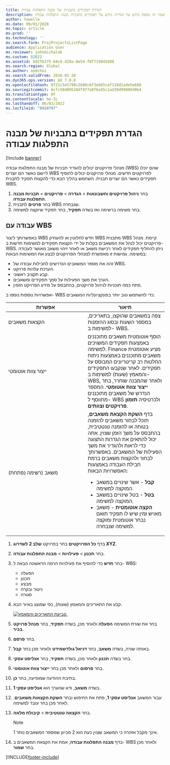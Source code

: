 ```yaml
---
title: הגדרת תפקידים בתבניות של מבנה התפלגות עבודה
description: מאמר זה מספק מידע על הגדרת מידע על תפקידים בתבניות מבנה התפלגות עבודה.
author: Yowelle
ms.date: 09/01/2020
ms.topic: article
ms.prod: ''
ms.technology: ''
ms.search.form: ProjProjectsListPage
audience: Application User
ms.reviewer: johnmichalak
ms.custom: 82022
ms.assetid: bd2fb375-84c6-428a-8e54-f0f719045898
ms.search.region: Global
ms.author: andchoi
ms.search.validFrom: 2016-02-28
ms.dyn365.ops.version: AX 7.0.0
ms.openlocfilehash: 8721c5e5798c2b80c6f3eb65cef118d1ade5e680
ms.sourcegitcommit: 6cfc50d89528df977a8f6a55c1ad39d99800d9b4
ms.translationtype: HT
ms.contentlocale: he-IL
ms.lasthandoff: 06/03/2022
ms.locfileid: "8920797"
---
```

# <a name="set-up-roles-on-work-breakdown-structure-templates"></a>הגדרת תפקידים בתבניות של מבנה התפלגות עבודה

[!include [banner](../includes/banner.md)]

מנהלי פרויקטים יכולים להגדיר תבניות של מבנה התפלגות עבודה (WBS) שהם יוכלו ליישם כאשר הם יוצרים WBS לפרויקטים חדשים. מנהלי פרויקטים יכולים להוסיף תפקידים כאשר הם יוצרים תבנית. השתמש בהליך הבא כדי להקצות תפקיד לתבנית WBS.

1. בחר **ניהול פרויקטים וחשבונאות** > **הגדרה** > **פרויקטים** > **תבניות מבנה התפלגות עבודה**.
2. בחר **פרטים** לתבנית WBS שנבחרה.
3. בחר משימה ברשימה ואז בשדה **תפקיד**, בחר תפקיד שיוקצה למשימה.

## <a name="work-with-a-wbs"></a>עבודה עם WBS

באפשרותך ליצור WBS חדש לחלוטין או להעתיק WBS מתבנית WBS קיימת. מנהל פרויקטים יכול לנהל את המשאבים בקלות על ידי הקצאת תפקידים למשימות חדשות ב- WBS. ניתן להחליף תפקידים לאחר רכישת משאב או לאחר זיהוי משאב מאושר לעבודה במשימה. גמישות זו מאפשרת למנהלי הפרויקטים לבצע את המשימות הבאות:

- זהה את מספר המשאבים הנדרשים לחבילות עבודה של WBS.
- הערכת עלויות פרויקט.
- קבע תקציב ראשוני.
- הערך את משך הפעילות על סמך תפקידים ומשאבים.
- פתח כמה תוכניות לניהול פרויקטים, בהתבסס על מידע הפרויקט הזמין.

אפשרויות נוספות נוספו ב- WBS כדי להשתמש טוב יותר בפונקציונליות המשאבים.

<table>
<colgroup>
<col width="50%" />
<col width="50%" />
</colgroup>
<thead>
<tr class="header">
<th>אפשרות</th>
<th>תיאור</th>
</tr>
</thead>
<tbody>
<tr class="odd">
<td>הקצאות משאבים</td>
<td>צפה במשאבים שהוקצו, בתאריכים, במספר השעות ובסוג ההזמנות למשימות ב- WBS.</td>
</tr>
<tr class="even">
<td>ייצור צוות אוטומטי</td>
<td>הוסף אוטומטית משאבים מתוכננים באמצעות תפקידים המשויכים למשימה. Finance מציע אוטומטית משאבים מתוכננים באמצעות ניתוח החלטות רב קריטריונים המבוסס על תפקידים. לאחר שנקבעו התפקידים והמאמץ (שעות) למשימות ב- WBS, ולאחר שהמבנה שוחרר, בחר <strong>ייצור צוות אוטומטי</strong>. המספר הנדרש של משאבים מתוכננים מתווסף ל- WBS ולכרטיסיה <strong>תזמון פרויקטים וצוותים</strong>.</td>
</tr>
<tr class="odd">
<td>משאב (רשימה נפתחת)</td>
<td>בדף <strong>השקת הקצאת משאבים</strong>, תוכל לבחור משאבים להזמנה בטוחה או להזמנה טנטטיבית, בהתבסס על משך הזמן שצוין. אתה יכול להתאים את הגדרות התצוגה כדי לראות ולהגדיר את משך הפעילות של המשאבים. באפשרותך לבחור ולהקצות משאבים ברמת חבילת העבודה באמצעות האפשרויות הבאות:
<ul>
<li><strong>קבל</strong> - אשר שינויים במשאב המוקצה למשימה.</li>
<li><strong>בטל</strong> - בטל שינויים במשאב המוקצה למשימה.</li>
<li><strong>הקצה אוטומטית</strong> - משאב מאויש זמין שיש לו תפקיד תואם נבחר אוטומטית ומוקצה למשימה שנבחרה.</li>
</ul></td>
</tr>
</tbody>
</table>

1. בדף **כל הפרויקטים** בחר בפרויקט **שלב 2 לשדרוג XYZ**.
2. בחר **תכנון** > **פעילויות** > **מבנה התפלגות עבודה**.
3. בחר **חדש** כדי להוסיף את פעילויות הרמה הראשונה הבאה ל- WBS:

    - הפעלה
    - תכנון
    - מבצע
    - ניטור ובקרה
    - סגורה

4. קבע את התאריכים והמאמץ (שעות), כפי שמוצג באיור הבא.

    [![קביעת התאריכים והמאמץ.](./media/projectresourcing10.jpg)](./media/projectresourcing10.jpg)

5. בחר את שורת המשימה **הפעלה** ולאחר מכן, בשדה **תפקיד**, בחר **מנהל פרויקט בכיר**.
6. בחר **פרסם**.
7. באותה שורה, בשדה **משאב**, בחר **דניאל גולדשמידט** ולאחר מכן בחר **קבל**.
8. בחר בשדה **תכנון** ולאחר מכן, בשדה **תפקיד**, בחר **אנליסט עסקי**.
9. בחר **פרסום** ולאחר מכן בחר **ייצור צוות אוטומטי**.
10. בתיבת ההודעה שמופיעה, בחר **כן**.
11. בשדה **משאב**, ודא שהערך הוא **אנליסט עסקי 1**.
12. עבור המשאב **אנליסט עסקי 1**, פתח את החיפוש ובחר **השקת הקצאות משאבים**. לאחר מכן בחר עובד למשימה.
13. בחר **הקצאה טנטטיבית** &gt; **קיבולת מלאה**.

    > [!NOTE] 
    > אינך מקבל אזהרה כי המשאב שצוין כעת הוא 2 מכיוון שמספר המשאבים נותר 1.

14. בדף **מבנה התפלגות עבודה**, אמת את הקצאת המשאבים ב- WBS ולאחר מכן בחר **שמור**.


[!INCLUDE[footer-include](../includes/footer-banner.md)]